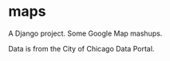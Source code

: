 maps
====

A Django project. Some Google Map mashups. 

Data is from the City of Chicago Data Portal.
